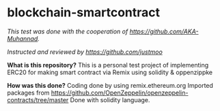 # blockchain-smartcontract
*This test was done with the cooperation of https://github.com/AKA-Muhannad.*

*Instructed and reviewed by https://github.com/justmoo*


**What is this repository?**
This is a personal test project of implementing ERC20 for making smart contract via Remix using solidity & oppenzippke

**How was this done?**
Coding done by using remix.ethereum.org
Imported packages from https://github.com/OpenZeppelin/openzeppelin-contracts/tree/master
Done with solidity language.
